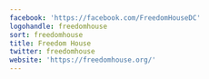 ```yaml
---
facebook: 'https://facebook.com/FreedomHouseDC'
logohandle: freedomhouse
sort: freedomhouse
title: Freedom House
twitter: freedomhouse
website: 'https://freedomhouse.org/'
---
```

